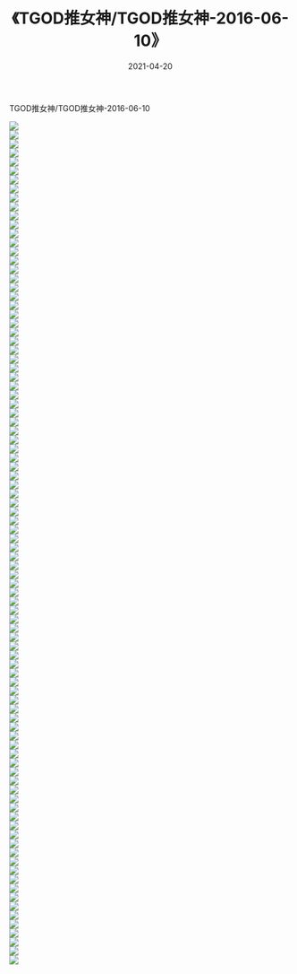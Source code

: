 ﻿---
layout: post
title:  《TGOD推女神/TGOD推女神-2016-06-10》
date:   2021-04-20
img: http://pic.660000.xyz/1:/网络美图/2021/TGOD推女神/TGOD推女神-2016-06-10/000.jpg
categories: [美女, 清纯, 唯美]
---

TGOD推女神/TGOD推女神-2016-06-10

 ![](http://pic.660000.xyz/1:/网络美图/2021/TGOD推女神/TGOD推女神-2016-06-10/001.jpg) <br>![](http://pic.660000.xyz/1:/网络美图/2021/TGOD推女神/TGOD推女神-2016-06-10/002.jpg) <br>![](http://pic.660000.xyz/1:/网络美图/2021/TGOD推女神/TGOD推女神-2016-06-10/003.jpg) <br>![](http://pic.660000.xyz/1:/网络美图/2021/TGOD推女神/TGOD推女神-2016-06-10/004.jpg) <br>![](http://pic.660000.xyz/1:/网络美图/2021/TGOD推女神/TGOD推女神-2016-06-10/005.jpg) <br>![](http://pic.660000.xyz/1:/网络美图/2021/TGOD推女神/TGOD推女神-2016-06-10/006.jpg) <br>![](http://pic.660000.xyz/1:/网络美图/2021/TGOD推女神/TGOD推女神-2016-06-10/007.jpg) <br>![](http://pic.660000.xyz/1:/网络美图/2021/TGOD推女神/TGOD推女神-2016-06-10/008.jpg) <br>![](http://pic.660000.xyz/1:/网络美图/2021/TGOD推女神/TGOD推女神-2016-06-10/009.jpg) <br>![](http://pic.660000.xyz/1:/网络美图/2021/TGOD推女神/TGOD推女神-2016-06-10/010.jpg) <br>![](http://pic.660000.xyz/1:/网络美图/2021/TGOD推女神/TGOD推女神-2016-06-10/011.jpg) <br>![](http://pic.660000.xyz/1:/网络美图/2021/TGOD推女神/TGOD推女神-2016-06-10/012.jpg) <br>![](http://pic.660000.xyz/1:/网络美图/2021/TGOD推女神/TGOD推女神-2016-06-10/013.jpg) <br>![](http://pic.660000.xyz/1:/网络美图/2021/TGOD推女神/TGOD推女神-2016-06-10/014.jpg) <br>![](http://pic.660000.xyz/1:/网络美图/2021/TGOD推女神/TGOD推女神-2016-06-10/015.jpg) <br>![](http://pic.660000.xyz/1:/网络美图/2021/TGOD推女神/TGOD推女神-2016-06-10/016.jpg) <br>![](http://pic.660000.xyz/1:/网络美图/2021/TGOD推女神/TGOD推女神-2016-06-10/017.jpg) <br>![](http://pic.660000.xyz/1:/网络美图/2021/TGOD推女神/TGOD推女神-2016-06-10/018.jpg) <br>![](http://pic.660000.xyz/1:/网络美图/2021/TGOD推女神/TGOD推女神-2016-06-10/019.jpg) <br>![](http://pic.660000.xyz/1:/网络美图/2021/TGOD推女神/TGOD推女神-2016-06-10/020.jpg) <br>![](http://pic.660000.xyz/1:/网络美图/2021/TGOD推女神/TGOD推女神-2016-06-10/021.jpg) <br>![](http://pic.660000.xyz/1:/网络美图/2021/TGOD推女神/TGOD推女神-2016-06-10/022.jpg) <br>![](http://pic.660000.xyz/1:/网络美图/2021/TGOD推女神/TGOD推女神-2016-06-10/023.jpg) <br>![](http://pic.660000.xyz/1:/网络美图/2021/TGOD推女神/TGOD推女神-2016-06-10/024.jpg) <br>![](http://pic.660000.xyz/1:/网络美图/2021/TGOD推女神/TGOD推女神-2016-06-10/025.jpg) <br>![](http://pic.660000.xyz/1:/网络美图/2021/TGOD推女神/TGOD推女神-2016-06-10/026.jpg) <br>![](http://pic.660000.xyz/1:/网络美图/2021/TGOD推女神/TGOD推女神-2016-06-10/027.jpg) <br>![](http://pic.660000.xyz/1:/网络美图/2021/TGOD推女神/TGOD推女神-2016-06-10/028.jpg) <br>![](http://pic.660000.xyz/1:/网络美图/2021/TGOD推女神/TGOD推女神-2016-06-10/029.jpg) <br>![](http://pic.660000.xyz/1:/网络美图/2021/TGOD推女神/TGOD推女神-2016-06-10/030.jpg) <br>![](http://pic.660000.xyz/1:/网络美图/2021/TGOD推女神/TGOD推女神-2016-06-10/031.jpg) <br>![](http://pic.660000.xyz/1:/网络美图/2021/TGOD推女神/TGOD推女神-2016-06-10/032.jpg) <br>![](http://pic.660000.xyz/1:/网络美图/2021/TGOD推女神/TGOD推女神-2016-06-10/033.jpg) <br>![](http://pic.660000.xyz/1:/网络美图/2021/TGOD推女神/TGOD推女神-2016-06-10/034.jpg) <br>![](http://pic.660000.xyz/1:/网络美图/2021/TGOD推女神/TGOD推女神-2016-06-10/035.jpg) <br>![](http://pic.660000.xyz/1:/网络美图/2021/TGOD推女神/TGOD推女神-2016-06-10/036.jpg) <br>![](http://pic.660000.xyz/1:/网络美图/2021/TGOD推女神/TGOD推女神-2016-06-10/037.jpg) <br>![](http://pic.660000.xyz/1:/网络美图/2021/TGOD推女神/TGOD推女神-2016-06-10/038.jpg) <br>![](http://pic.660000.xyz/1:/网络美图/2021/TGOD推女神/TGOD推女神-2016-06-10/039.jpg) <br>![](http://pic.660000.xyz/1:/网络美图/2021/TGOD推女神/TGOD推女神-2016-06-10/040.jpg) <br>![](http://pic.660000.xyz/1:/网络美图/2021/TGOD推女神/TGOD推女神-2016-06-10/041.jpg) <br>![](http://pic.660000.xyz/1:/网络美图/2021/TGOD推女神/TGOD推女神-2016-06-10/042.jpg) <br>![](http://pic.660000.xyz/1:/网络美图/2021/TGOD推女神/TGOD推女神-2016-06-10/043.jpg) <br>![](http://pic.660000.xyz/1:/网络美图/2021/TGOD推女神/TGOD推女神-2016-06-10/044.jpg) <br>![](http://pic.660000.xyz/1:/网络美图/2021/TGOD推女神/TGOD推女神-2016-06-10/045.jpg) <br>![](http://pic.660000.xyz/1:/网络美图/2021/TGOD推女神/TGOD推女神-2016-06-10/046.jpg) <br>![](http://pic.660000.xyz/1:/网络美图/2021/TGOD推女神/TGOD推女神-2016-06-10/047.jpg) <br>![](http://pic.660000.xyz/1:/网络美图/2021/TGOD推女神/TGOD推女神-2016-06-10/048.jpg) <br>![](http://pic.660000.xyz/1:/网络美图/2021/TGOD推女神/TGOD推女神-2016-06-10/049.jpg) <br>![](http://pic.660000.xyz/1:/网络美图/2021/TGOD推女神/TGOD推女神-2016-06-10/050.jpg) <br>![](http://pic.660000.xyz/1:/网络美图/2021/TGOD推女神/TGOD推女神-2016-06-10/051.jpg) <br>![](http://pic.660000.xyz/1:/网络美图/2021/TGOD推女神/TGOD推女神-2016-06-10/052.jpg) <br>![](http://pic.660000.xyz/1:/网络美图/2021/TGOD推女神/TGOD推女神-2016-06-10/053.jpg) <br>![](http://pic.660000.xyz/1:/网络美图/2021/TGOD推女神/TGOD推女神-2016-06-10/054.jpg) <br>![](http://pic.660000.xyz/1:/网络美图/2021/TGOD推女神/TGOD推女神-2016-06-10/055.jpg) <br>![](http://pic.660000.xyz/1:/网络美图/2021/TGOD推女神/TGOD推女神-2016-06-10/056.jpg) <br>![](http://pic.660000.xyz/1:/网络美图/2021/TGOD推女神/TGOD推女神-2016-06-10/057.jpg) <br>![](http://pic.660000.xyz/1:/网络美图/2021/TGOD推女神/TGOD推女神-2016-06-10/058.jpg) <br>![](http://pic.660000.xyz/1:/网络美图/2021/TGOD推女神/TGOD推女神-2016-06-10/059.jpg) <br>![](http://pic.660000.xyz/1:/网络美图/2021/TGOD推女神/TGOD推女神-2016-06-10/060.jpg) <br>![](http://pic.660000.xyz/1:/网络美图/2021/TGOD推女神/TGOD推女神-2016-06-10/061.jpg) <br>![](http://pic.660000.xyz/1:/网络美图/2021/TGOD推女神/TGOD推女神-2016-06-10/062.jpg) <br>![](http://pic.660000.xyz/1:/网络美图/2021/TGOD推女神/TGOD推女神-2016-06-10/063.jpg) <br>![](http://pic.660000.xyz/1:/网络美图/2021/TGOD推女神/TGOD推女神-2016-06-10/064.jpg) <br>![](http://pic.660000.xyz/1:/网络美图/2021/TGOD推女神/TGOD推女神-2016-06-10/065.jpg) <br>![](http://pic.660000.xyz/1:/网络美图/2021/TGOD推女神/TGOD推女神-2016-06-10/066.jpg) <br>![](http://pic.660000.xyz/1:/网络美图/2021/TGOD推女神/TGOD推女神-2016-06-10/067.jpg) <br>![](http://pic.660000.xyz/1:/网络美图/2021/TGOD推女神/TGOD推女神-2016-06-10/068.jpg) <br>![](http://pic.660000.xyz/1:/网络美图/2021/TGOD推女神/TGOD推女神-2016-06-10/069.jpg) <br>![](http://pic.660000.xyz/1:/网络美图/2021/TGOD推女神/TGOD推女神-2016-06-10/070.jpg) <br>![](http://pic.660000.xyz/1:/网络美图/2021/TGOD推女神/TGOD推女神-2016-06-10/071.jpg) <br>![](http://pic.660000.xyz/1:/网络美图/2021/TGOD推女神/TGOD推女神-2016-06-10/072.jpg) <br>![](http://pic.660000.xyz/1:/网络美图/2021/TGOD推女神/TGOD推女神-2016-06-10/073.jpg) <br>![](http://pic.660000.xyz/1:/网络美图/2021/TGOD推女神/TGOD推女神-2016-06-10/074.jpg) <br>![](http://pic.660000.xyz/1:/网络美图/2021/TGOD推女神/TGOD推女神-2016-06-10/075.jpg) <br>![](http://pic.660000.xyz/1:/网络美图/2021/TGOD推女神/TGOD推女神-2016-06-10/076.jpg) <br>![](http://pic.660000.xyz/1:/网络美图/2021/TGOD推女神/TGOD推女神-2016-06-10/077.jpg) <br>![](http://pic.660000.xyz/1:/网络美图/2021/TGOD推女神/TGOD推女神-2016-06-10/078.jpg) <br>![](http://pic.660000.xyz/1:/网络美图/2021/TGOD推女神/TGOD推女神-2016-06-10/079.jpg) <br>![](http://pic.660000.xyz/1:/网络美图/2021/TGOD推女神/TGOD推女神-2016-06-10/080.jpg) <br>![](http://pic.660000.xyz/1:/网络美图/2021/TGOD推女神/TGOD推女神-2016-06-10/081.jpg) <br>![](http://pic.660000.xyz/1:/网络美图/2021/TGOD推女神/TGOD推女神-2016-06-10/082.jpg) <br>![](http://pic.660000.xyz/1:/网络美图/2021/TGOD推女神/TGOD推女神-2016-06-10/083.jpg) <br>![](http://pic.660000.xyz/1:/网络美图/2021/TGOD推女神/TGOD推女神-2016-06-10/084.jpg) <br>![](http://pic.660000.xyz/1:/网络美图/2021/TGOD推女神/TGOD推女神-2016-06-10/085.jpg) <br>![](http://pic.660000.xyz/1:/网络美图/2021/TGOD推女神/TGOD推女神-2016-06-10/086.jpg) <br>![](http://pic.660000.xyz/1:/网络美图/2021/TGOD推女神/TGOD推女神-2016-06-10/087.jpg) <br>![](http://pic.660000.xyz/1:/网络美图/2021/TGOD推女神/TGOD推女神-2016-06-10/088.jpg) <br>![](http://pic.660000.xyz/1:/网络美图/2021/TGOD推女神/TGOD推女神-2016-06-10/089.jpg) <br>![](http://pic.660000.xyz/1:/网络美图/2021/TGOD推女神/TGOD推女神-2016-06-10/090.jpg) <br>![](http://pic.660000.xyz/1:/网络美图/2021/TGOD推女神/TGOD推女神-2016-06-10/091.jpg) <br>![](http://pic.660000.xyz/1:/网络美图/2021/TGOD推女神/TGOD推女神-2016-06-10/092.jpg) <br>![](http://pic.660000.xyz/1:/网络美图/2021/TGOD推女神/TGOD推女神-2016-06-10/093.jpg) <br>![](http://pic.660000.xyz/1:/网络美图/2021/TGOD推女神/TGOD推女神-2016-06-10/094.jpg) <br>